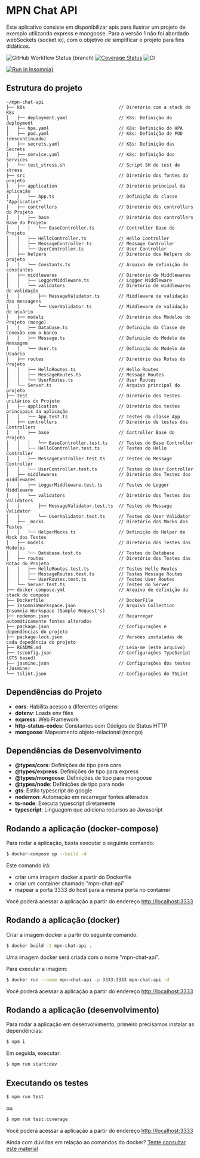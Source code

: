 # MPN Chat API

Este aplicativo consiste em disponibilizar apis para ilustrar um projeto de exemplo utilizando express e mongoose.
Para a versão 1 não foi abordado webSockets (socket.io), com o objetivo de simplificar o projeto para fins didáticos.

![GitHub Workflow Status (branch)](https://img.shields.io/github/workflow/status/jfollmann/mpn-chat-api-sample/CI/master)
[![Coverage Status](https://coveralls.io/repos/github/jfollmann/mpn-chat-api-sample/badge.svg?branch=master&s=g)](https://coveralls.io/github/jfollmann/mpn-chat-api-sample?branch=master)
![CI](https://github.com/jfollmann/mpn-chat-api-sample/workflows/CI/badge.svg?branch=master)

[![Run in Insomnia}](https://insomnia.rest/images/run.svg)](https://insomnia.rest/run/?label=MPN%20Chat%20API%20Sample&uri=https%3A%2F%2Fraw.githubusercontent.com%2Fjfollmann%2Fmpn-chat-api-sample%2Fmaster%2FInsomniaWorkspace.json)
## Estrutura do projeto

```
~/mpn-chat-api
├── k8s                                   // Diretório com a stack do K8s
│   ├── deployment.yaml                   // K8s: Definição do deployment
│   ├── hpa.yaml                          // K8s: Definição do HPA
│   ├── pod.yaml                          // K8s: Definição de POD (descontinuado)
│   ├── secrets.yaml                      // K8s: Definição das Secrets
│   ├── service.yaml                      // K8s: Definição dos Services
│   └── test_stress.sh                    // Script SH de test de stress
├── src                                   // Diretório dos fontes do projeto
│   ├── application                       // Diretório principal da aplicação
│   │   └── App.ts                        // Definição da classe "Application"
│   ├── controllers                       // Diretório dos controllers do Projeto
│   │   ├── base                          // Diretório dos controllers Base do Projeto
│   │   │   └── BaseController.ts         // Controller Base do Projeto
│   │   ├── HelloController.ts            // Hello Controller
│   │   ├── MessageController.ts          // Message Controller
│   │   └── UserController.ts             // User Controller
│   ├── helpers                           // Diretório dos Helpers do projeto
│   │   └── Constants.ts                  // Arquivo de definição de constantes
│   ├── middlewares                       // Diretório de Middlewares
│   │   ├── LoggerMiddleware.ts           // Logger Middleware
│   │   └── validators                    // Diretório de middlewares de validação
│   │       ├── MessageValidator.ts       // Middleware de validação das messagens
│   │       └── UserValidator.ts          // Middleware de validação de usuário
│   ├── models                            // Diretório dos Modelos do Projeto (mongo)
│   │   ├── Database.ts                   // Definição da Classe de Conexão com o banco
│   │   ├── Message.ts                    // Definição do Modelo de Mensagem
│   │   └── User.ts                       // Definição do Modelo de Usuário
│   ├── routes                            // Diretório das Rotas do Projeto
│   │   ├── HelloRoutes.ts                // Hello Routes
│   │   ├── MessageRoutes.ts              // Message Routes
│   │   └── UserRoutes.ts                 // User Routes
│   └── Server.ts                         // Arquivo principal do projeto
├── test                                  // Diretório dos testes unitários do Projeto
│   ├── application                       // Diretório dos testes principais da aplicação
│   │   └── App.test.ts                   // Testes da classe App
│   ├── controllers                       // Diretório de testes dos Controllers
│   │   ├── base                          // Controller Base do Projeto
│   │   │   └── BaseController.test.ts    // Testes do Base Controller
│   │   ├── HelloController.test.ts       // Testes do Hello Controller
│   │   ├── MessageController.test.ts     // Testes do Message Controller
│   │   └── UserController.test.ts        // Testes do User Controller
│   ├── middlewares                       // Diretório dos Testes dos middlewares
│   │   ├── LoggerMiddleware.test.ts      // Testes do Logger Middleware
│   │   └── validators                    // Diretório dos Testes dos Validators
│   │       ├── MessageValidator.test.ts  // Testes do Message Validator
│   │       └── UserValidator.test.ts     // Testes do User Validator
│   ├── _mocks                            // Diretório dos Mocks dos Testes
│   │   └── HelperMocks.ts                // Definição do Helper de Mock dos Testes
│   ├── models                            // Diretório dos Testes dos Modelos
│   │   └── Database.test.ts              // Testes do Database
│   ├── routes                            // Diretório dos Testes das Rotas do Projeto
│   │   ├── HelloRoutes.test.ts           // Testes Hello Routes
│   │   ├── MessageRoutes.test.ts         // Testes Message Routes
│   │   └── UserRoutes.test.ts            // Testes User Routes
│   └── Server.test.ts                    // Testes do Server
├── docker-compose.yml                    // Arquivo de definição da stack do compose
├── Dockerfile                            // DockerFile
├── InsomniaWorkspace.json                // Arquivo Collection Insomnia Workspace (Sample Request's)
├── nodemon.json                          // Recarregar automáticamente fontes alterados
├── package.json                          // Configurações e dependências do projeto
├── package-lock.json                     // Versões instaladas de cada depedência do projeto
├── README.md                             // Leia-me (este arquivo)
├── tsconfig.json                         // Configurações TypeScript (GTS based)
├── jasmine.json                          // Configurações dos testes (Jasmine)
└── tslint.json                           // Configurações do TSLint
```

## Dependências do Projeto

  * **cors**: Habilita acesso a diferentes origens
  * **dotenv**: Loads env files
  * **express**: Web Framework
  * **http-status-codes**: Constantes com Códigos de Status HTTP
  * **mongoose**: Mapeamento objeto-relacional (mongo)

## Dependências de Desenvolvimento

  * **@types/cors**: Definições de tipo para cors
  * **@types/express**: Definições de tipo para express
  * **@types/mongoose**: Definições de tipo para mongoose
  * **@types/node**: Definições de tipo para node
  * **gts**: Estilo typescript do google
  * **nodemon**: Automação em recarregar fontes alterados
  * **ts-node**: Executa typescript diretamente
  * **typescript**: Linguagem que adiciona recursos ao Javascript

## Rodando a aplicação (docker-compose)

Para rodar a aplicação, basta executar o seguinte comando:

```bash
$ docker-compose up --build -d
```

Este comando irá:
  * criar uma imagem docker a partir do Dockerfile
  * criar um container chamado "mpn-chat-api"
  * mapear a porta 3333 do host para a mesma porta no container

Você poderá acessar a aplicação a partir do endereço [http://localhost:3333](http://localhost:3333)

## Rodando a aplicação (docker)

Criar a imagem docker a partir do seguinte comando:

```bash
$ docker build -t mpn-chat-api .
```

Uma imagem docker será criada com o nome "mpn-chat-api".

Para executar a imagem:

```bash
$ docker run --name mpn-chat-api -p 3333:3333 mpn-chat-api -d
```

Você poderá acessar a aplicação a partir do endereço [http://localhost:3333](http://localhost:3333)

## Rodando a aplicação (desenvolvimento)

Para rodar a aplicação em desenvolvimento, primeiro precisamos instalar as dependências:

```bash
$ npm i
```

Em seguida, executar:

```bash
$ npm run start:dev
```

## Executando os testes

```bash
$ npm run test
```
ou
```bash
$ npm run test:coverage
```

Você poderá acessar a aplicação a partir do endereço [http://localhost:3333](http://localhost:3333)

Ainda com dúvidas em relação ao comandos do docker? [Tente consultar este material](https://gist.github.com/jfollmann/f409defd29e2de689963a2edae5172e8)
